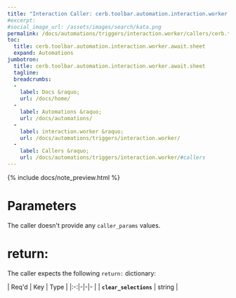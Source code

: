 ```yaml
---
title: "Interaction Caller: cerb.toolbar.automation.interaction.worker.await.sheet"
#excerpt: 
#social_image_url: /assets/images/search/kata.png
permalink: /docs/automations/triggers/interaction.worker/callers/cerb.toolbar.automation.interaction.worker.await.sheet/
toc:
  title: cerb.toolbar.automation.interaction.worker.await.sheet
  expand: Automations
jumbotron:
  title: cerb.toolbar.automation.interaction.worker.await.sheet
  tagline: 
  breadcrumbs:
  -
    label: Docs &raquo;
    url: /docs/home/
  -
    label: Automations &raquo;
    url: /docs/automations/
  -
    label: interaction.worker &raquo;
    url: /docs/automations/triggers/interaction.worker/
  -
    label: Callers &raquo;
    url: /docs/automations/triggers/interaction.worker/#callers
---
```


{% include docs/note_preview.html %}

# Parameters

The caller doesn't provide any `caller_params` values.

# return:

The caller expects the following `return:` dictionary:

| Req'd | Key | Type | 
|:-:|-|-|-
| | **`clear_selections`** | string | 
